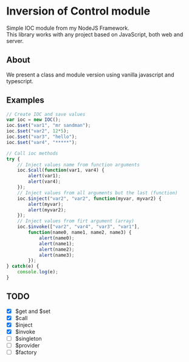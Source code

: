 # Inversion of Control module
Simple IOC module from my NodeJS Framework. <br />
This library works with any project based on JavaScript, both web and server.

## About
We present a class and module version using vanilla javascript and typescript.

## Examples
```javascript
// Create IOC and save values
var ioc = new IOC();
ioc.$set("var1", "mr sandman");
ioc.$set("var2", 12*5);
ioc.$set("var3", "hello");
ioc.$set("var4", "*****");

// Call ioc methods
try {
	// Inject values name from function arguments
	ioc.$call(function(var1, var4) {
		alert(var1);
		alert(var4);
	});
	// Inject values from all arguments but the last (function)
	ioc.$inject("var2", "var2", function(myvar, myvar2) {
		alert(myvar);
		alert(myvar2);
	});
	// Inject values from firt argument (array)
	ioc.$invoke(["var2", "var4", "var3", "var1"], 
		function(name0, name1, name2, name3) {
			alert(name0);
			alert(name1);
			alert(name2);
			alert(name3);
		});
} catch(e) {
	console.log(e);
}
```

## TODO
- [x] $get and $set
- [x] $call
- [x] $inject
- [x] $invoke
- [ ] $singleton
- [ ] $provider
- [ ] $factory